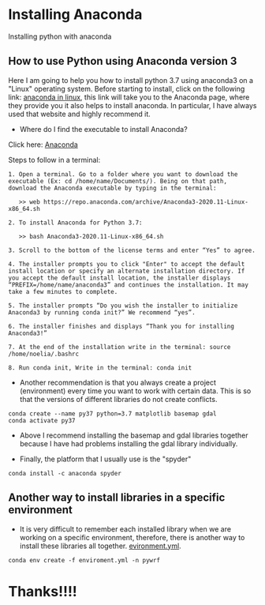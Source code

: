 # Installing Anaconda
Installing python with anaconda

## How to use Python using Anaconda version 3
Here I am going to help you how to install python 3.7 using anaconda3 on a "Linux" operating system. Before starting to install, click on the following link: [anaconda in linux](https://docs.anaconda.com/anaconda/install/linux/), this link will take you to the Anaconda page, where they provide you it also helps to install anaconda. In particular, I have always used that website and highly recommend it.

* Where do I find the executable to install Anaconda?

Click here: [Anaconda](https://www.anaconda.com/products/individual#linux)

Steps to follow in a terminal:
```
1. Open a terminal. Go to a folder where you want to download the executable (Ex: cd /home/name/Documents/). Being on that path, download the Anaconda executable by typing in the terminal:
  
   >> web https://repo.anaconda.com/archive/Anaconda3-2020.11-Linux-x86_64.sh
  
2. To install Anaconda for Python 3.7:
 
   >> bash Anaconda3-2020.11-Linux-x86_64.sh 

3. Scroll to the bottom of the license terms and enter “Yes” to agree.

4. The installer prompts you to click "Enter" to accept the default install location or specify an alternate installation directory. If you accept the default install location, the installer displays “PREFIX=/home/name/anaconda3” and continues the installation. It may take a few minutes to complete.

5. The installer prompts “Do you wish the installer to initialize Anaconda3 by running conda init?” We recommend “yes”.

6. The installer finishes and displays “Thank you for installing Anaconda3!”

7. At the end of the installation write in the terminal: source /home/noelia/.bashrc 

8. Run conda init, Write in the terminal: conda init

```
* Another recommendation is that you always create a project (environment) every time you want to work with certain data. This is so that the versions of different libraries do not create conflicts.

```
conda create --name py37 python=3.7 matplotlib basemap gdal 
conda activate py37
```
* Above I recommend installing the basemap and gdal libraries together because I have had problems installing the gdal library individually. 

* Finally, the platform that I usually use is the "spyder"

```
conda install -c anaconda spyder 
```

## Another way to install libraries in a specific environment

* It is very difficult to remember each installed library when we are working on a specific environment, therefore, there is another way to install these libraries all together. [evironment.yml](https://github.com/rnoeliab/Installing_anaconda/enviroment.yml). 

```
conda env create -f enviroment.yml -n pywrf 
```

# Thanks!!!!
